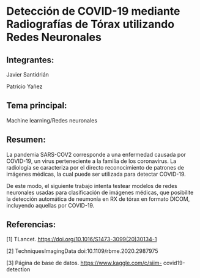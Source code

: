 # Detección de COVID-19 mediante Radiografías de Tórax utilizando Redes Neuronales

## Integrantes:

Javier Santidrián

Patricio Yañez

## Tema principal:

Machine learning/Redes neuronales

## Resumen:

La pandemia SARS-COV2 corresponde a una enfermedad
causada por COVID-19, un virus perteneciente a la familia
de los coronavirus. La radiología se caracteriza por el directo reconocimiento de patrones de imágenes médicas, la
cual puede ser utilizada para detectar COVID-19.

De este modo, el siguiente trabajo intenta testear modelos
de redes neuronales usadas para clasificación de imágenes
médicas, que posibilite la detección automática de neumonía
en RX de tórax en formato DICOM, incluyendo aquellas
por COVID-19.

## Referencias:

[1] TLancet. https://doi.org/10.1016/S1473-3099(20)30134-1

[2] TechniquesImagingData doi:10.1109/rbme.2020.2987975

[3] Página de base de datos. https://www.kaggle.com/c/siim-
covid19-detection
